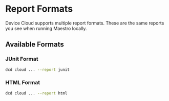 # Report Formats

Device Cloud supports multiple report formats. These are the same reports you see when running Maestro locally.

## Available Formats

### JUnit Format

```bash
dcd cloud ... --report junit
```

### HTML Format

```bash
dcd cloud ... --report html
```
